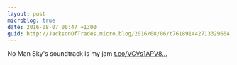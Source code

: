 ```yaml
---
layout: post
microblog: true
date: 2016-08-07 00:47 +1300
guid: http://JacksonOfTrades.micro.blog/2016/08/06/t761891442713329664.html
---
```

No Man Sky's soundtrack is my jam [t.co/VCVs1APV8...](https://t.co/VCVs1APV8d)
